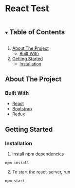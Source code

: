 <!-- TABLE OF CONTENTS -->

# React Test

<details open="open">
  <summary><h2 style="display: inline-block">Table of Contents</h2></summary>
  <ol>
    <li><a href="#about-the-project">About The Project</a>
            <ul>
                <li><a href="#built-with">Built With</a></li>
            </ul>
    </li>  
   <li>
        <a href="#getting-started">Getting Started</a>
            <ul>
                <li><a href="#installation">Installation</a></li>
            </ul>
   </li>
    <!-- <li><a href="#page-and-route-descriptions">Page And Route Descriptions</a></li>
    <li><a href="#license">License</a></li> -->
  </ol>
</details>

## About The Project

### Built With

- [React](https://reactjs.org/)
- [Bootstrap](https://getbootstrap.com/)
- [Redux](https://redux.js.org/)

<!-- GETTING STARTED -->

## Getting Started

### Installation

1. Install npm dependencies

```
npm install
```

2. To start the react-server, run

```
npm start
```
